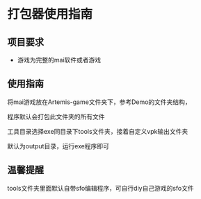 # 打包器使用指南

## 项目要求

- 游戏为完整的mai软件或者游戏

## 使用指南

将mai游戏放在Artemis-game文件夹下，参考Demo的文件夹结构，

程序默认会打包此文件夹的所有文件

工具目录选择exe同目录下tools文件夹，接着自定义vpk输出文件夹

默认为output目录，运行exe程序即可

## 温馨提醒

tools文件夹里面默认自带sfo编辑程序，可自行diy自己游戏的sfo文件




